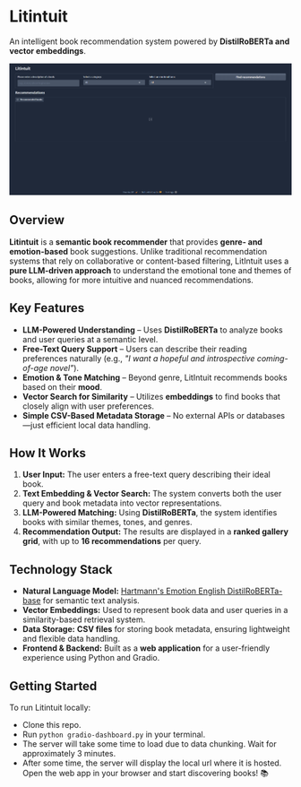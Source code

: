 # **Litintuit**  
An intelligent book recommendation system powered by **DistilRoBERTa and vector embeddings**.
  
![litintuit dashboard](https://github.com/alexandralanorias/litintuit/blob/master/litintuit-dashboard.png)

## **Overview**  
**Litintuit** is a **semantic book recommender** that provides **genre- and emotion-based** book suggestions. Unlike traditional recommendation systems that rely on collaborative or content-based filtering, LitIntuit uses a **pure LLM-driven approach** to understand the emotional tone and themes of books, allowing for more intuitive and nuanced recommendations.

## **Key Features**  
- **LLM-Powered Understanding** – Uses **DistilRoBERTa** to analyze books and user queries at a semantic level.  
- **Free-Text Query Support** – Users can describe their reading preferences naturally (e.g., *"I want a hopeful and introspective coming-of-age novel"*).  
- **Emotion & Tone Matching** – Beyond genre, LitIntuit recommends books based on their **mood**.  
- **Vector Search for Similarity** – Utilizes **embeddings** to find books that closely align with user preferences.  
- **Simple CSV-Based Metadata Storage** – No external APIs or databases—just efficient local data handling.  

## **How It Works**  
1. **User Input:** The user enters a free-text query describing their ideal book.  
2. **Text Embedding & Vector Search:** The system converts both the user query and book metadata into vector representations.  
3. **LLM-Powered Matching:** Using **DistilRoBERTa**, the system identifies books with similar themes, tones, and genres.  
4. **Recommendation Output:** The results are displayed in a **ranked gallery grid**, with up to **16 recommendations** per query.  

## **Technology Stack**  
- **Natural Language Model:** [Hartmann's Emotion English DistilRoBERTa-base](https://huggingface.co/j-hartmann/emotion-english-distilroberta-base) for semantic text analysis.  
- **Vector Embeddings:** Used to represent book data and user queries in a similarity-based retrieval system.  
- **Data Storage:** **CSV files** for storing book metadata, ensuring lightweight and flexible data handling.  
- **Frontend & Backend:** Built as a **web application** for a user-friendly experience using Python and Gradio.  

## **Getting Started**  
To run Litintuit locally:  
- Clone this repo.
- Run `python gradio-dashboard.py` in your terminal.
- The server will take some time to load due to data chunking. Wait for approximately 3 minutes.
- After some time, the server will display the local url where it is hosted. Open the web app in your browser and start discovering books! 📚  
